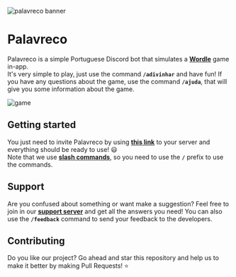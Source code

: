![palavreco banner](https://cdn.discordapp.com/attachments/935802603957272576/974041652740108378/unknown.png)

# Palavreco
Palavreco is a simple Portuguese Discord bot that simulates a [**Wordle**](https://www.nytimes.com/games/wordle/index.html) game in-app.<br>
It's very simple to play, just use the command **`/adivinhar`** and have fun! If you have any questions about the game, use the command **`/ajuda`**, that will give you some information about the game.

![game](https://cdn.discordapp.com/attachments/935802603957272576/974032225446289449/unknown.png)

## Getting started
You just need to invite Palavreco by using [**this link**](https://discord.com/oauth2/authorize?client_id=935291567038672906&permissions=273408&scope=bot%20applications.commands) to your server and everything should be ready to use! 😃<br>
Note that we use [**slash commands**](https://discord.com/blog/slash-commands-are-here), so you need to use the **`/`** prefix to use the commands.

## Support
Are you confused about something or want make a suggestion? Feel free to join in our [**support server**](https://discord.gg/KEdytHNbK2) and get all the answers you need! You can also use the **`/feedback`** command to send your feedback to the developers.

## Contributing
Do you like our project? Go ahead and star this repository and help us to make it better by making Pull Requests! ⭐
